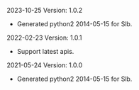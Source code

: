 2023-10-25 Version: 1.0.2
- Generated python2 2014-05-15 for Slb.

2022-02-23 Version: 1.0.1
- Support latest apis.

2021-05-24 Version: 1.0.0
- Generated python2 2014-05-15 for Slb.

